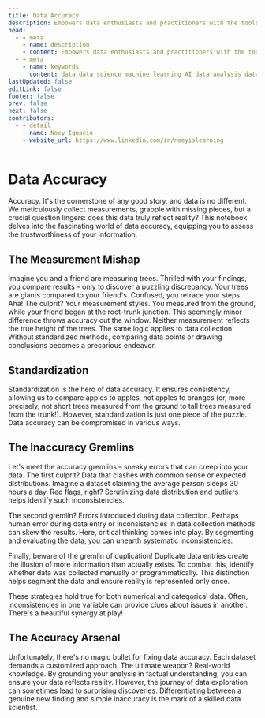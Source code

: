 ```yaml
---
title: Data Accuracy
description: Empowers data enthusiasts and practitioners with the tools and knowledge to unlock the potential of data.
head:
  - - meta
    - name: description
    - content: Empowers data enthusiasts and practitioners with the tools and knowledge to unlock the potential of data.
  - - meta
    - name: keywords
      content: data data science machine learning AI data analysis data-driven data enthusiasts data practitioners
lastUpdated: false
editLink: false
footer: false
prev: false
next: false
contributors:
  - - detail
    - name: Noey Ignacio
    - website_url: https://www.linkedin.com/in/noeyislearning
---
```


# Data Accuracy

Accuracy. It's the cornerstone of any good story, and data is no different. We meticulously collect measurements, grapple with missing pieces, but a crucial question lingers: does this data truly reflect reality? This notebook delves into the fascinating world of data accuracy, equipping you to assess the trustworthiness of your information.

## The Measurement Mishap

Imagine you and a friend are measuring trees. Thrilled with your findings, you compare results – only to discover a puzzling discrepancy. Your trees are giants compared to your friend's. Confused, you retrace your steps. Aha! The culprit? Your measurement styles. You measured from the ground, while your friend began at the root-trunk junction. This seemingly minor difference throws accuracy out the window. Neither measurement reflects the true height of the trees. The same logic applies to data collection. Without standardized methods, comparing data points or drawing conclusions becomes a precarious endeavor.

## Standardization

Standardization is the hero of data accuracy. It ensures consistency, allowing us to compare apples to apples, not apples to oranges (or, more precisely, not short trees measured from the ground to tall trees measured from the trunk!). However, standardization is just one piece of the puzzle. Data accuracy can be compromised in various ways.

## The Inaccuracy Gremlins

Let's meet the accuracy gremlins – sneaky errors that can creep into your data. The first culprit? Data that clashes with common sense or expected distributions. Imagine a dataset claiming the average person sleeps 30 hours a day. Red flags, right? Scrutinizing data distribution and outliers helps identify such inconsistencies.

The second gremlin? Errors introduced during data collection. Perhaps human error during data entry or inconsistencies in data collection methods can skew the results. Here, critical thinking comes into play. By segmenting and evaluating the data, you can unearth systematic inconsistencies.

Finally, beware of the gremlin of duplication! Duplicate data entries create the illusion of more information than actually exists. To combat this, identify whether data was collected manually or programmatically. This distinction helps segment the data and ensure reality is represented only once.

These strategies hold true for both numerical and categorical data. Often, inconsistencies in one variable can provide clues about issues in another. There's a beautiful synergy at play!

## The Accuracy Arsenal

Unfortunately, there's no magic bullet for fixing data accuracy. Each dataset demands a customized approach. The ultimate weapon? Real-world knowledge. By grounding your analysis in factual understanding, you can ensure your data reflects reality. However, the journey of data exploration can sometimes lead to surprising discoveries. Differentiating between a genuine new finding and simple inaccuracy is the mark of a skilled data scientist.
